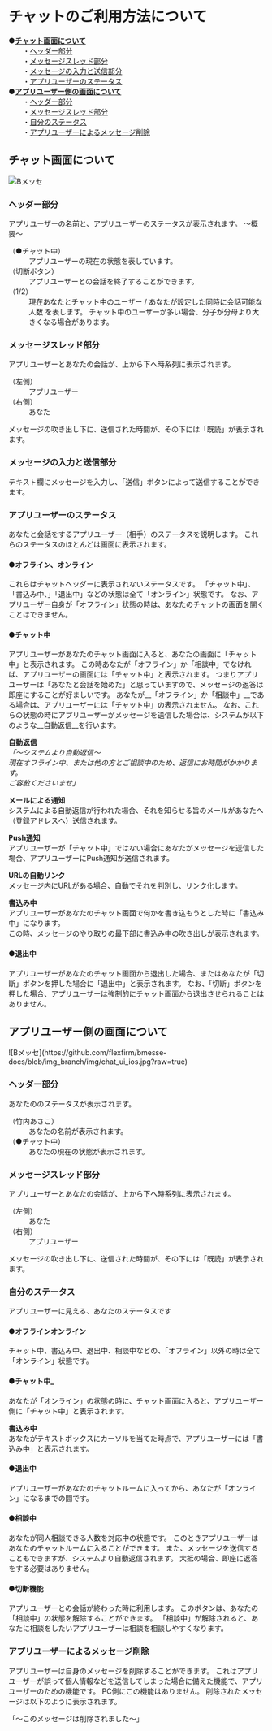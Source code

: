 # チャットのご利用方法について
●__[チャット画面について](#チャット画面について)__  
　　・[ヘッダー部分](#ヘッダー部分)  
　　・[メッセージスレッド部分](#メッセージスレッド部分)  
　　・[メッセージの入力と送信部分](#メッセージの入力と送信部分)  
　　・[アプリユーザーのステータス](#アプリユーザーのステータス)  
●__[アプリユーザー側の画面について](#アプリユーザー側の画面について)__  
　　・[ヘッダー部分](#ヘッダー部分_アプリ)  
　　・[メッセージスレッド部分](#メッセージスレッド部分_アプリ)  
　　・[自分のステータス](#自分のステータス)  
　　・[アプリユーザーによるメッセージ削除](#アプリユーザーによるメッセージ削除)  


<h2 id="チャット画面について">チャット画面について</h2>

![Bメッセ](https://github.com/flexfirm/bmesse-docs/raw/img_branch/img/chat_ui.PNG?raw=true)

<h3 id="ヘッダー部分">ヘッダー部分</h3>
アプリユーザーの名前と、アプリユーザーのステータスが表示されます。  
～概要～  
	<dl>
		<dt>（●チャット中）</dt>
		<dd>アプリユーザーの現在の状態を表しています。</dd>
		<dt>（切断ボタン）</dt>
		<dd>アプリユーザーとの会話を終了することができます。</dd>
		<dt>（1/2）</dt>
		<dd>現在あなたとチャット中のユーザー / あなたが設定した同時に会話可能な人数  
			を表します。  
			チャット中のユーザーが多い場合、分子が分母より大きくなる場合があります。  
		</dd>
	</dl>

<h3 id="メッセージスレッド部分">メッセージスレッド部分</h3>
アプリユーザーとあなたの会話が、上から下へ時系列に表示されます。  
	<dl>
		<dt>（左側）</dt>
		<dd>アプリユーザー</dd>
		<dt>（右側）</dt>
		<dd>あなた</dd>
	</dl>
メッセージの吹き出し下に、送信された時間が、その下には「既読」が表示されます。  

<h3 id="メッセージの入力と送信部分">メッセージの入力と送信部分</h3>
テキスト欄にメッセージを入力し、「送信」ボタンによって送信することができます。  

<h3 id="アプリユーザーのステータス">アプリユーザーのステータス</h3>
あなたと会話をするアプリユーザー（相手）のステータスを説明します。  
これらのステータスのほとんどは画面に表示されます。  

<h4 id="オフラインオンライン">●オフライン、オンライン</h4>
これらはチャットヘッダーに表示されないステータスです。  
「チャット中」、「書込み中、」「退出中」などの状態は全て「オンライン」状態です。  
なお、アプリユーザー自身が「オフライン」状態の時は、あなたのチャットの画面を開くことはできません。  

<h4 id="チャット中">●チャット中</h4>
アプリユーザーがあなたのチャット画面に入ると、あなたの画面に「チャット中」と表示されます。  
この時あなたが「オフライン」か「相談中」でなければ、アプリユーザーの画面には「チャット中」と表示されます。  
つまりアプリユーザーは「あなたと会話を始めた」と思っていますので、メッセージの返答は即座にすることが好ましいです。  
あなたが__「オフライン」か「相談中」__である場合は、アプリユーザーには「チャット中」の表示されません。  
なお、これらの状態の時にアプリユーザーがメッセージを送信した場合は、システムが以下のような__自動返信__を行います。  

__自動返信__  
_「～システムより自動返信～  
現在オフライン中、または他の方とご相談中のため、返信にお時間がかかります。  
ご容赦くださいませ」_  

__メールによる通知__  
システムによる自動返信が行われた場合、それを知らせる旨のメールがあなたへ（登録アドレスへ）送信されます。  

__Push通知__  
アプリユーザーが「チャット中」ではない場合にあなたがメッセージを送信した場合、アプリユーザーにPush通知が送信されます。  

__URLの自動リンク__  
メッセージ内にURLがある場合、自動でそれを判別し、リンク化します。  

__書込み中__  
アプリユーザーがあなたのチャット画面で何かを書き込もうとした時に「書込み中」になります。  
この時、メッセージのやり取りの最下部に書込み中の吹き出しが表示されます。  

<h4 id="退出中">●退出中</h4>
アプリユーザーがあなたのチャット画面から退出した場合、またはあなたが「切断」ボタンを押した場合に「退出中」と表示されます。  
なお、「切断」ボタンを押した場合、アプリユーザーは強制的にチャット画面から退出させられることはありません。  

<h2 id="アプリユーザー側の画面について">アプリユーザー側の画面について</h2>
![Bメッセ](https://github.com/flexfirm/bmesse-docs/blob/img_branch/img/chat_ui_ios.jpg?raw=true)  

<h3 id="ヘッダー部分_アプリ">ヘッダー部分</h3>
あなたののステータスが表示されます。  
	<dl>
		<dt>（竹内あさこ）</dt>
		<dd>あなたの名前が表示されます。</dd>
		<dt>（●チャット中）</dt>
		<dd>あなたの現在の状態が表示されます。</dd>
	</dl>


<h3 id="メッセージスレッド部分_アプリ">メッセージスレッド部分</h3>
アプリユーザーとあなたの会話が、上から下へ時系列に表示されます。  
	<dl>
		<dt>（左側）</dt>
		<dd>あなた</dd>
		<dt>（右側）</dt>
		<dd>アプリユーザー</dd>
	</dl>
メッセージの吹き出し下に、送信された時間が、その下には「既読」が表示されます。  

<h3 id="自分のステータス">自分のステータス</h3>
アプリユーザーに見える、あなたのステータスです  
<h4 id="オフラインオンライン_アプリ">●オフラインオンライン</h4>
チャット中、書込み中、退出中、相談中などの、「オフライン」以外の時は全て「オンライン」状態です。  

<h4 id="チャット中_アプリ">●チャット中_</h4>
あなたが「オンライン」の状態の時に、チャット画面に入ると、アプリユーザー側に「チャット中」と表示されます。  

__書込み中__  
あなたがテキストボックスにカーソルを当てた時点で、アプリユーザーには「書込み中」と表示されます。  

<h4 id="退出中_アプリ">●退出中</h4>
アプリユーザーがあなたのチャットルームに入ってから、あなたが「オンライン」になるまでの間です。  

<h4 id="相談中_アプリ">●相談中</h4>
あなたが同人相談できる人数を対応中の状態です。  
このときアプリユーザーはあなたのチャットルームに入ることができます。  
また、メッセージを送信することもできますが、システムより自動返信されます。  
大抵の場合、即座に返答をする必要はありません。  

<h4 id="切断機能_アプリ">●切断機能</h4>
アプリユーザーとの会話が終わった時に利用します。  
このボタンは、あなたの「相談中」の状態を解除することができます。  
「相談中」が解除されると、あなたに相談をしたいアプリユーザーは相談を相談しやすくなります。  

<h3 id="アプリユーザーによるメッセージ削除">アプリユーザーによるメッセージ削除</h3>
アプリユーザーは自身のメッセージを削除することができます。  
これはアプリユーザーが誤って個人情報などを送信してしまった場合に備えた機能で、アプリユーザーのための機能です。  
PC側にこの機能はありません。  
削除されたメッセージは以下のように表示されます。  

「～このメッセージは削除されました～」  
